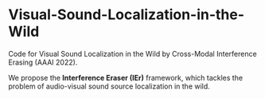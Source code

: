 # Visual-Sound-Localization-in-the-Wild
Code for Visual Sound Localization in the Wild by Cross-Modal Interference Erasing (AAAI 2022).

We propose the **Interference Eraser (IEr)** framework, which tackles the problem of audio-visual sound source localization in the wild.
